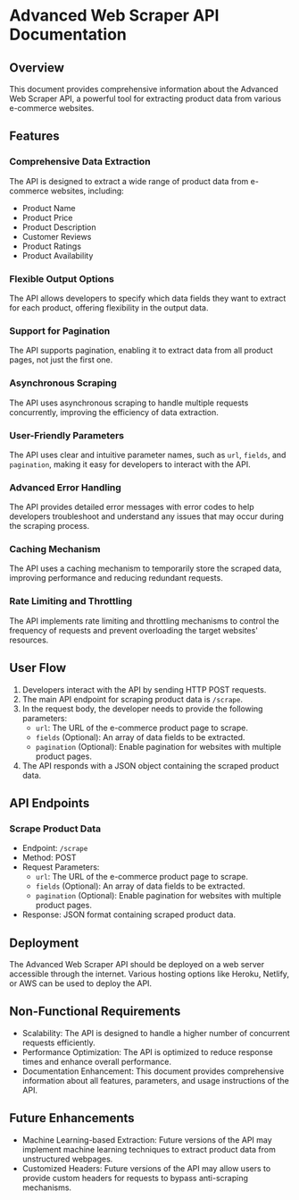 # Advanced Web Scraper API Documentation

## Overview

This document provides comprehensive information about the Advanced Web Scraper API, a powerful tool for extracting product data from various e-commerce websites.

## Features

### Comprehensive Data Extraction

The API is designed to extract a wide range of product data from e-commerce websites, including:

- Product Name
- Product Price
- Product Description
- Customer Reviews
- Product Ratings
- Product Availability

### Flexible Output Options

The API allows developers to specify which data fields they want to extract for each product, offering flexibility in the output data.

### Support for Pagination

The API supports pagination, enabling it to extract data from all product pages, not just the first one.

### Asynchronous Scraping

The API uses asynchronous scraping to handle multiple requests concurrently, improving the efficiency of data extraction.

### User-Friendly Parameters

The API uses clear and intuitive parameter names, such as `url`, `fields`, and `pagination`, making it easy for developers to interact with the API.

### Advanced Error Handling

The API provides detailed error messages with error codes to help developers troubleshoot and understand any issues that may occur during the scraping process.

### Caching Mechanism

The API uses a caching mechanism to temporarily store the scraped data, improving performance and reducing redundant requests.

### Rate Limiting and Throttling

The API implements rate limiting and throttling mechanisms to control the frequency of requests and prevent overloading the target websites' resources.

## User Flow

1. Developers interact with the API by sending HTTP POST requests.
2. The main API endpoint for scraping product data is `/scrape`.
3. In the request body, the developer needs to provide the following parameters:
   - `url`: The URL of the e-commerce product page to scrape.
   - `fields` (Optional): An array of data fields to be extracted.
   - `pagination` (Optional): Enable pagination for websites with multiple product pages.
4. The API responds with a JSON object containing the scraped product data.

## API Endpoints

### Scrape Product Data

- Endpoint: `/scrape`
- Method: POST
- Request Parameters:
  - `url`: The URL of the e-commerce product page to scrape.
  - `fields` (Optional): An array of data fields to be extracted.
  - `pagination` (Optional): Enable pagination for websites with multiple product pages.
- Response: JSON format containing scraped product data.

## Deployment

The Advanced Web Scraper API should be deployed on a web server accessible through the internet. Various hosting options like Heroku, Netlify, or AWS can be used to deploy the API.

## Non-Functional Requirements

- Scalability: The API is designed to handle a higher number of concurrent requests efficiently.
- Performance Optimization: The API is optimized to reduce response times and enhance overall performance.
- Documentation Enhancement: This document provides comprehensive information about all features, parameters, and usage instructions of the API.

## Future Enhancements

- Machine Learning-based Extraction: Future versions of the API may implement machine learning techniques to extract product data from unstructured webpages.
- Customized Headers: Future versions of the API may allow users to provide custom headers for requests to bypass anti-scraping mechanisms.